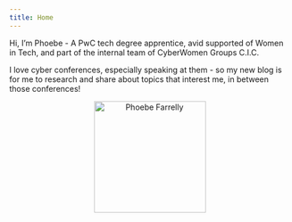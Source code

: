 ```yaml
---
title: Home
---
```


Hi, I’m Phoebe - A PwC tech degree apprentice, avid supported of Women in Tech, and part of the internal team of CyberWomen Groups C.I.C.

I love cyber conferences, especially speaking at them - so my new blog is for me to research and share about topics that interest me, in between those conferences!

<p align="center">
  <img src="/assets/images/Phoebe Farrelly.png msall.png" alt="Phoebe Farrelly" width="200">
</p>
